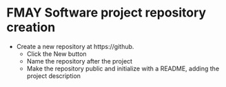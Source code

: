 # FMAY Software project repository creation

- Create a new repository at https://github.  
  - Click the New button  
  - Name the repository after the project  
  - Make the repository public and initialize with a README, adding the project description  

